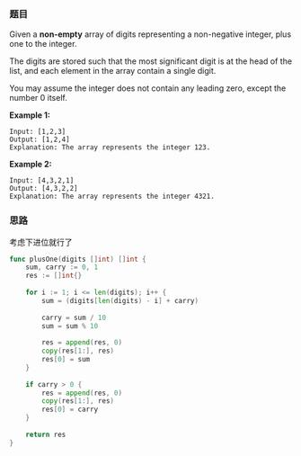 ### 题目

Given a **non-empty** array of digits representing a non-negative integer, plus one to the integer.

The digits are stored such that the most significant digit is at the head of the list, and each element in the array contain a single digit.

You may assume the integer does not contain any leading zero, except the number 0 itself.

**Example 1:**

```
Input: [1,2,3]
Output: [1,2,4]
Explanation: The array represents the integer 123.
```

**Example 2:**

```
Input: [4,3,2,1]
Output: [4,3,2,2]
Explanation: The array represents the integer 4321.
```

### 思路

考虑下进位就行了

```go
func plusOne(digits []int) []int {
    sum, carry := 0, 1
    res := []int{}
    
    for i := 1; i <= len(digits); i++ {
        sum = (digits[len(digits) - i] + carry)
        
        carry = sum / 10
        sum = sum % 10
        
        res = append(res, 0)
        copy(res[1:], res)
        res[0] = sum
    }
    
    if carry > 0 {
        res = append(res, 0)
        copy(res[1:], res)
        res[0] = carry
    }
    
    return res 
}
```


